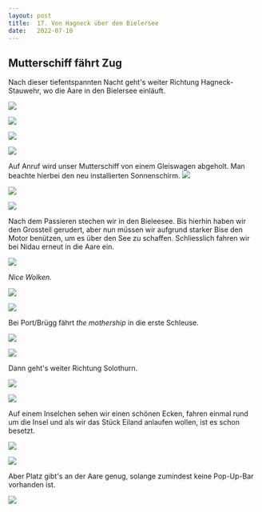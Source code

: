 ```yaml
---
layout: post
title:  17. Von Hagneck über den Bielersee
date:   2022-07-10
---
```


## Mutterschiff fährt Zug ##

Nach dieser tiefentspannten Nacht geht's weiter Richtung Hagneck-Stauwehr, wo die Aare in den Bielersee einläuft.

![](/img/20220711_ms_res_Hagneck_0.jpg)

![](/img/20220711_ms_res_Hagneck_1.jpg)

![](/img/20220711_ms_res_Hagneck_2.jpg)

![](/img/20220711_ms_res_Hagneck_3.jpg)

Auf Anruf wird unser Mutterschiff von einem Gleiswagen abgeholt.
Man beachte hierbei den neu installierten Sonnenschirm.
![](/img/20220711_ms_res_Hagneck_4.jpg)

![](/img/20220711_ms_res_Hagneck_5.jpg)

![](/img/20220711_ms_res_Hagneck_6.jpg)

Nach dem Passieren stechen wir in den Bieleesee. Bis hierhin haben wir den Grossteil gerudert, aber nun müssen wir aufgrund starker Bise den Motor benützen, um es über den See zu schaffen.
Schliesslich fahren wir bei Nidau erneut in die Aare ein.

![](/img/20220711_ms_res_Hagneck_7.jpg)

*Nice Wolken.*

![](/img/20220711_ms_res_Hagneck_8.jpg)

![](/img/20220711_ms_res_Hagneck_9.jpg)

Bei Port/Brügg fährt *the mothership* in die erste Schleuse.

![](/img/20220711_ms_res_Hagneck_10.jpg)

![](/img/20220711_ms_res_Hagneck_11.jpg)

Dann geht's weiter Richtung Solothurn.

![](/img/20220711_ms_res_Hagneck_12.jpg)

![](/img/20220711_ms_res_Hagneck_13.jpg)

Auf einem Inselchen sehen wir einen schönen Ecken, fahren einmal rund um die Insel und als wir das Stück Eiland anlaufen wollen, ist es schon besetzt.

![](/img/20220711_ms_res_Hagneck_14.jpg)

![](/img/20220711_ms_res_Hagneck_15.jpg)

Aber Platz gibt's an der Aare genug, solange zumindest keine Pop-Up-Bar  vorhanden ist.

![](/img/20220711_ms_res_Hagneck_16.jpg)
